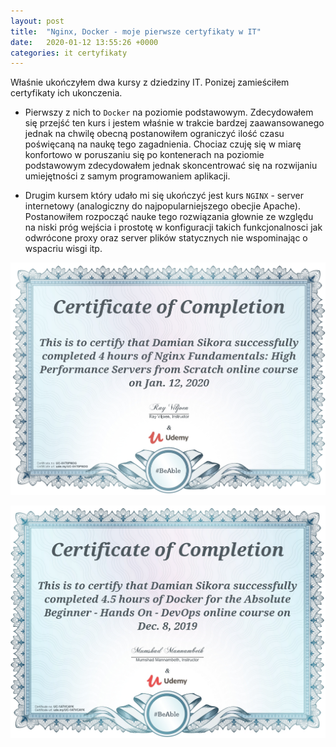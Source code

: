 ```yaml
---
layout: post
title:  "Nginx, Docker - moje pierwsze certyfikaty w IT"
date:   2020-01-12 13:55:26 +0000
categories: it certyfikaty
---
```

Właśnie ukończyłem dwa kursy z dziedziny IT. Ponizej zamieściłem certyfikaty ich ukonczenia.

+ Pierwszy z nich to `Docker` na poziomie podstawowym. Zdecydowałem się przejść ten kurs i jestem właśnie w trakcie bardzej zaawansowanego jednak na chwilę obecną postanowiłem ograniczyć ilość czasu poświęcaną na naukę tego zagadnienia. Chociaz czuję się w miarę konfortowo w poruszaniu się po kontenerach na poziomie podstawowym zdecydowałem jednak skoncentrować się na rozwijaniu umiejętności z samym programowaniem aplikacji.

+ Drugim kursem który udało mi się ukończyć jest kurs `NGINX` - server internetowy (analogiczny do najpopularniejszego obecjie Apache). Postanowiłem rozpocząć nauke tego rozwiązania głownie ze względu na niski próg wejścia i prostotę w konfiguracji takich funkcjonalnosci jak odwrócone proxy oraz server plików statycznych nie wspominając o wspacriu wisgi itp.

![nginx certyfikat](/assets/images/nginx_cert.png)

![docker certyfikat](/assets/images/docker_1_cert.png)





